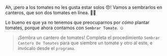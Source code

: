 <gs-attire attire-url="https://raw.githubusercontent.com/MumukiProject/mumuki-guia-gobstones-procedimientos-kids/master/assets/attires/config.json"> </gs-attire> <gs-toolbox toolbox-url="https://raw.githubusercontent.com/MumukiProject/mumuki-guia-gobstones-procedimientos-kids/master/assets/toolbox_1553288414373.xml"></gs-toolbox>

Ah, ¡pero a los tomates no les gusta estar solos :disappointed:! Vamos a sembrarlos en canteros, que son dos tomates en línea. :tomato::tomato:

Lo bueno es que ya no tenemos que preocuparnos por _cómo_ plantar tomates, porque ahora contamos con `Sembrar Tomate`. :relaxed:

> ¡Sembra un cantero de tomates! Completa el procedimiento `Sembrar Cantero De Tomates` para que siembre un tomate y otro al este, e invócalo desde el `programa`.